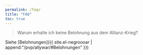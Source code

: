 ```yaml
---
permalink: /faq/
title: "FAQ"
toc: true
---
```


> Warum erhalte ich keine Belohnung aus dem Allianz-Krieg?

Siehe [Belohnungen]({{ site.el-negroooar | append:"/pvp/allywar/#Belohnungen" }})

